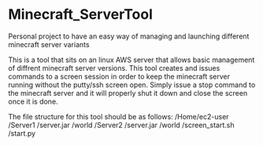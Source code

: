 # Minecraft_ServerTool
Personal project to have an easy way of managing and launching different minecraft server variants

This is a tool that sits on an linux AWS server that allows basic management of diffrent minecraft server versions. 
This tool creates and issues commands to a screen session in order to keep the minecraft server running without the putty/ssh screen open.
Simply issue a stop command to the minecraft server and it will properly shut it down and close the screen once it is done.


The file structure for this tool should be as follows:
/Home/ec2-user
    /Server1
        /server.jar
        /world
    /Server2
        /server.jar
        /world
    /screen_start.sh
    /start.py
